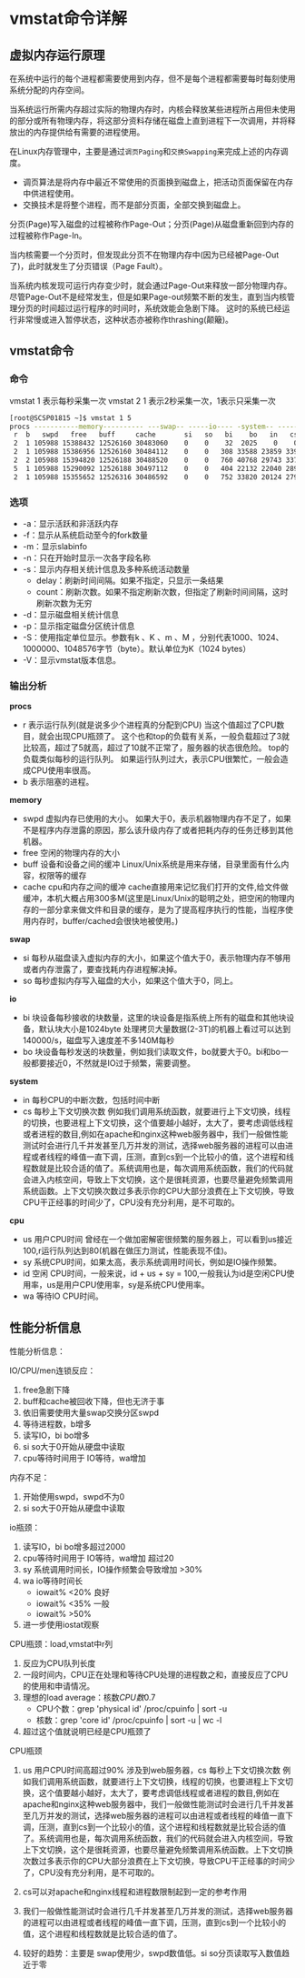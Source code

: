 # vmstat命令详解
## 虚拟内存运行原理
在系统中运行的每个进程都需要使用到内存，但不是每个进程都需要每时每刻使用系统分配的内存空间。

当系统运行所需内存超过实际的物理内存时，内核会释放某些进程所占用但未使用的部分或所有物理内存，将这部分资料存储在磁盘上直到进程下一次调用，并将释放出的内存提供给有需要的进程使用。

在Linux内存管理中，主要是通过`调页Paging`和`交换Swapping`来完成上述的内存调度。
* 调页算法是将内存中最近不常使用的页面换到磁盘上，把活动页面保留在内存中供进程使用。
* 交换技术是将整个进程，而不是部分页面，全部交换到磁盘上。

分页(Page)写入磁盘的过程被称作Page-Out；分页(Page)从磁盘重新回到内存的过程被称作Page-In。

当内核需要一个分页时，但发现此分页不在物理内存中(因为已经被Page-Out了)，此时就发生了分页错误（Page Fault）。

当系统内核发现可运行内存变少时，就会通过Page-Out来释放一部分物理内存。
尽管Page-Out不是经常发生，但是如果Page-out频繁不断的发生，直到当内核管理分页的时间超过运行程序的时间时，系统效能会急剧下降。
这时的系统已经运行非常慢或进入暂停状态，这种状态亦被称作thrashing(颠簸)。

## vmstat命令
### 命令
vmstat 1    表示每秒采集一次
vmstat 2 1  表示2秒采集一次，1表示只采集一次
```sh
[root@SCSP01815 ~]$ vmstat 1 5
procs -----------memory---------- ---swap-- -----io---- -system-- ------cpu-----
 r  b   swpd   free   buff     cache       si   so   bi    bo   in   cs   us sy id wa st
 2  1 105988 15388432 12526160 30483060    0    0    32  2025    0    0   21  2 75  2  0
 2  1 105988 15386956 12526160 30484112    0    0   308 33588 23859 33940 13  3 82  1  0
 2  2 105988 15394820 12526188 30488520    0    0   760 40768 29743 33784 15  3 78  3  0
 5  1 105988 15290092 12526188 30497112    0    0   404 22132 22040 28969 10  2 84  3  0
 2  1 105988 15355652 12526316 30486592    0    0   752 33820 20124 27949 10  2 86  2  0
```
### 选项
* -a：显示活跃和非活跃内存
* -f：显示从系统启动至今的fork数量
* -m：显示slabinfo
* -n：只在开始时显示一次各字段名称
* -s：显示内存相关统计信息及多种系统活动数量
    * delay：刷新时间间隔。如果不指定，只显示一条结果
    * count：刷新次数。如果不指定刷新次数，但指定了刷新时间间隔，这时刷新次数为无穷
* -d：显示磁盘相关统计信息
* -p：显示指定磁盘分区统计信息
* -S：使用指定单位显示。参数有k 、K 、m 、M ，分别代表1000、1024、1000000、1048576字节（byte）。默认单位为K（1024 bytes）
* -V：显示vmstat版本信息。
### 输出分析
**procs**
* r 表示运行队列(就是说多少个进程真的分配到CPU)
    当这个值超过了CPU数目，就会出现CPU瓶颈了。
    这个也和top的负载有关系，一般负载超过了3就比较高，超过了5就高，超过了10就不正常了，服务器的状态很危险。
    top的负载类似每秒的运行队列。
    如果运行队列过大，表示CPU很繁忙，一般会造成CPU使用率很高。
* b 表示阻塞的进程。

**memory**
* swpd      虚拟内存已使用的大小。
            如果大于0，表示机器物理内存不足了，如果不是程序内存泄露的原因，那么该升级内存了或者把耗内存的任务迁移到其他机器。
* free      空闲的物理内存的大小
* buff      设备和设备之间的缓冲 
            Linux/Unix系统是用来存储，目录里面有什么内容，权限等的缓存
* cache     cpu和内存之间的缓冲
            cache直接用来记忆我们打开的文件,给文件做缓冲，本机大概占用300多M(这里是Linux/Unix的聪明之处，把空闲的物理内存的一部分拿来做文件和目录的缓存，是为了提高程序执行的性能，当程序使用内存时，buffer/cached会很快地被使用。)

**swap**
* si        每秒从磁盘读入虚拟内存的大小，如果这个值大于0，表示物理内存不够用或者内存泄露了，要查找耗内存进程解决掉。
* so        每秒虚拟内存写入磁盘的大小，如果这个值大于0，同上。

**io**
* bi        块设备每秒接收的块数量，这里的块设备是指系统上所有的磁盘和其他块设备，默认块大小是1024byte
            处理拷贝大量数据(2-3T)的机器上看过可以达到140000/s，磁盘写入速度差不多140M每秒
* bo        块设备每秒发送的块数量，例如我们读取文件，bo就要大于0。bi和bo一般都要接近0，不然就是IO过于频繁，需要调整。

**system**
* in        每秒CPU的中断次数，包括时间中断
* cs        每秒上下文切换次数
            例如我们调用系统函数，就要进行上下文切换，线程的切换，也要进程上下文切换，这个值要越小越好，太大了，要考虑调低线程或者进程的数目,例如在apache和nginx这种web服务器中，我们一般做性能测试时会进行几千并发甚至几万并发的测试，选择web服务器的进程可以由进程或者线程的峰值一直下调，压测，直到cs到一个比较小的值，这个进程和线程数就是比较合适的值了。系统调用也是，每次调用系统函数，我们的代码就会进入内核空间，导致上下文切换，这个是很耗资源，也要尽量避免频繁调用系统函数。上下文切换次数过多表示你的CPU大部分浪费在上下文切换，导致CPU干正经事的时间少了，CPU没有充分利用，是不可取的。

**cpu**
* us        用户CPU时间
            曾经在一个做加密解密很频繁的服务器上，可以看到us接近100,r运行队列达到80(机器在做压力测试，性能表现不佳)。
* sy        系统CPU时间，如果太高，表示系统调用时间长，例如是IO操作频繁。
* id        空闲 CPU时间，一般来说，id + us + sy = 100,一般我认为id是空闲CPU使用率，us是用户CPU使用率，sy是系统CPU使用率。
* wa        等待IO CPU时间。

## 性能分析信息
性能分析信息：

IO/CPU/men连锁反应：
1. free急剧下降
2. buff和cache被回收下降，但也无济于事
3. 依旧需要使用大量swap交换分区swpd
4. 等待进程数，b增多
5. 读写IO，bi bo增多
6. si so大于0开始从硬盘中读取
7. cpu等待时间用于 IO等待，wa增加

内存不足：
1. 开始使用swpd，swpd不为0
2. si so大于0开始从硬盘中读取

io瓶颈：
1. 读写IO，bi bo增多超过2000
2. cpu等待时间用于 IO等待，wa增加 超过20
3. sy 系统调用时间长，IO操作频繁会导致增加 >30%
4. wa io等待时间长
    * iowait% <20%            良好
    * iowait% <35%            一般
    * iowait% >50%
5. 进一步使用iostat观察

CPU瓶颈：load,vmstat中r列
1. 反应为CPU队列长度
2. 一段时间内，CPU正在处理和等待CPU处理的进程数之和，直接反应了CPU的使用和申请情况。
3. 理想的load average：核数*CPU数*0.7
    * CPU个数：grep 'physical id' /proc/cpuinfo | sort -u
    * 核数：grep 'core id' /proc/cpuinfo | sort -u | wc -l
4. 超过这个值就说明已经是CPU瓶颈了

CPU瓶颈
1. us 用户CPU时间高超过90%
    涉及到web服务器，cs 每秒上下文切换次数
    例如我们调用系统函数，就要进行上下文切换，线程的切换，也要进程上下文切换，这个值要越小越好，太大了，要考虑调低线程或者进程的数目,例如在apache和nginx这种web服务器中，我们一般做性能测试时会进行几千并发甚至几万并发的测试，选择web服务器的进程可以由进程或者线程的峰值一直下调，压测，直到cs到一个比较小的值，这个进程和线程数就是比较合适的值了。系统调用也是，每次调用系统函数，我们的代码就会进入内核空间，导致上下文切换，这个是很耗资源，也要尽量避免频繁调用系统函数。上下文切换次数过多表示你的CPU大部分浪费在上下文切换，导致CPU干正经事的时间少了，CPU没有充分利用，是不可取的。
2. cs可以对apache和nginx线程和进程数限制起到一定的参考作用
3. 我们一般做性能测试时会进行几千并发甚至几万并发的测试，选择web服务器的进程可以由进程或者线程的峰值一直下调，压测，直到cs到一个比较小的值，这个进程和线程数就是比较合适的值了。

4. 较好的趋势：主要是 swap使用少，swpd数值低。si so分页读取写入数值趋近于零